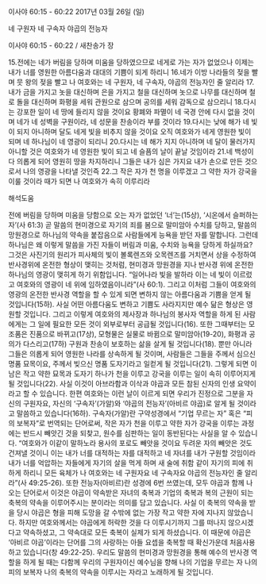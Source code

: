 이사야 60:15 - 60:22 
2017년 03월 26일 (일)

네 구원자 네 구속자 야곱의 전능자



이사야 60:15 - 60:22 / 새찬송가  장


15.전에는 네가 버림을 당하며 미움을 당하였으므로 네게로 가는 자가 없었으나 이제는 내가 너를 영원한 아름다움과 대대의 기쁨이 되게 하리니 
16.네가 이방 나라들의 젖을 빨며 뭇 왕의 젖을 빨고 나 여호와는 네 구원자, 네 구속자, 야곱의 전능자인 줄 알리라 
17.내가 금을 가지고 놋을 대신하며 은을 가지고 철을 대신하며 놋으로 나무를 대신하며 철로 돌을 대신하며 화평을 세워 관원으로 삼으며 공의를 세워 감독으로 삼으리니 
18.다시는 강포한 일이 네 땅에 들리지 않을 것이요 황폐와 파멸이 네 국경 안에 다시 없을 것이며 네가 네 성벽을 구원이라, 네 성문을 찬송이라 부를 것이라 
19.다시는 낮에 해가 네 빛이 되지 아니하며 달도 네게 빛을 비추지 않을 것이요 오직 여호와가 네게 영원한 빛이 되며 네 하나님이 네 영광이 되리니 
20.다시는 네 해가 지지 아니하며 네 달이 물러가지 아니할 것은 여호와가 네 영원한 빛이 되고 네 슬픔의 날이 끝날 것임이라 
21.네 백성이 다 의롭게 되어 영원히 땅을 차지하리니 그들은 내가 심은 가지요 내가 손으로 만든 것으로서 나의 영광을 나타낼 것인즉 
22.그 작은 자가 천 명을 이루겠고 그 약한 자가 강국을 이룰 것이라 때가 되면 나 여호와가 속히 이루리라

해석도움





전에 버림을 당하며 미움을 당함으로 오는 자가 없었던 ‘너’는(15상), ‘시온에서 슬퍼하는 자’(사 61:3) 곧 말씀의 현미경으로 자기의 죄를 봄으로 말미암아 수치를 당하고, 말씀의 망원경으로 하나님의 약속을 붙잡음으로 사람들에게 능욕을 받던 자를 말합니다. 그런데 하나님은 왜 이렇게 말씀을 가진 자들이 버림과 미움, 수치와 능욕을 당하게 하실까요? 그것은 사진기의 원리가 피사체의 빛이 볼록렌즈와 오목렌즈를 거치면서 상을 수정하여 반사경위에 온전한 형상이 맺히는 것처럼, 현미경과 망원경을 지나 반사경 위에 온전한 하나님의 영광이 맺히게 하기 위함입니다. “일어나라 빛을 발하라 이는 네 빛이 이르렀고 여호와의 영광이 네 위에 임하였음이니라”(사 60:1). 그리고 이처럼 그들이 여호와의 영광의 온전한 반사경 역할을 할 수 있게 되면 변하지 않는 아름다움과 기쁨을 얻게 될 것입니다(15하). 사실 어떤 아름다움도 변하고 기쁨도 사라지지만 예수 닮은 형상은 영원할 것입니다. 그리고 이렇게 여호와의 제사장과 하나님의 봉사자 역할을 하게 된 사람에게는 그 일에 필요한 모든 것이 외부로부터 공급될 것입니다(16). 또한 그때부터는 모조품은 진품으로 바뀌고(17상), 모형물은 실물로 바뀜으로 말미암아(19-20), 화평과 공의가 다스리고(17하) 구원과 찬송이 보호하는 삶을 살게 될 것입니다(18). 뿐만 아니라 그들은 의롭게 되어 영원한 나라를 상속하게 될 것이며, 사람들은 그들을 주께서 심으신 명품 묘목이요, 주께서 빚으신 명품 도자기라고 일컫게 될 것입니다(21). 그렇게 되면 이 남은 작고 약한 묘목과 도자기 하나가 천을 이루고 강국을 이루는 일이 속히 이루어지게 될 것입니다(22). 사실 이것이 아브라함과 이삭과 야곱과 모든 참된 신자의 인생 요약이라고 할 수 있습니다.
한편 여호와는 이런 날이 이르게 되면 우리가 진정으로 그분을 자신의 구원자요, 자신의 ‘구속자’(가알)와 ‘야곱의 전능자’(아비르 야곱)로 알게 될 것이라고 말씀하고 있습니다(16하). 구속자(가알)란 구약성경에서 “기업 무르는 자” 혹은 “피의 보복자”로 번역되는 단어로써, 작은 자가 천을 이루고 약한 자가 강국을 이루는 과정에는 반드시 빼앗긴 것을 되찾고, 원수를 심판하는 일이 동반된다는 사실을 알 수 있습니다. “여호와가 이같이 말하노라 용사의 포로도 빼앗을 것이요 두려운 자의 빼앗은 것도 건져낼 것이니 이는 내가 너를 대적하는 자를 대적하고 네 자녀를 내가 구원할 것임이라 내가 너를 억압하는 자들에게 자기의 살을 먹게 하며 새 술에 취함 같이 자기의 피에 취하게 하리니 모든 육체가 나 여호와는 네 구원자요 네 구속자요 야곱의 전능자인 줄 알리라”(사 49:25-26). 또한 전능자(아비르)란 성경에 6번 쓰였는데, 모두 야곱과 함께 나오는 단어로서 이것은 야곱이 약속받은 자녀의 축복과 기업의 축복과 복의 근원이 되는 축복의 약속을 이루어주시는 분이라는 의미를 담고 있습니다. 사실 이 축복의 약속을 받을 당시 야곱은 형을 피해 도망을 갈 수밖에 없는 가장 작고 약한 자에 지나지 않았습니다. 하지만 여호와께서는 야곱에게 허락한 것을 다 이루시기까지 그를 떠나지 않으시겠다고 약속하셨고, 그 약속대로 모든 축복이 실제가 되게 하셨습니다. 이 때문에 야곱은 ‘아비르 야곱’이라는 단어를 그의 사랑하는 아들 요셉을 축복할 때 확신가운데 처음사용하고 있습니다(창 49:22-25). 우리도 말씀의 현미경과 망원경을 통해 예수의 반사경 역할을 하게 될 때는 다함께 우리의 구원자이신 예수님을 향해 나의 기업을 무르는 자 나의 피의 보복자 나의 축복의 약속을 이루시는 자라고 노래하게 될 것입니다.